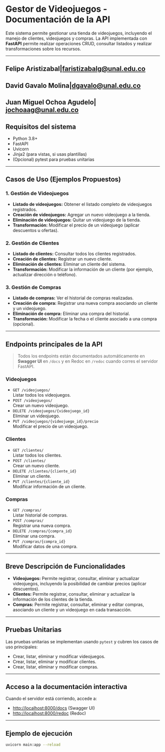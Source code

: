 # Gestor de Videojuegos - Documentación de la API

Este sistema permite gestionar una tienda de videojuegos, incluyendo el manejo de clientes, videojuegos y compras. La API implementada con **FastAPI** permite realizar operaciones CRUD, consultar listados y realizar transformaciones sobre los recursos.

---
##   Felipe Aristizabal|faristizabalg@unal.edu.co 
## **David Gavalo Molina|dgavalo@unal.edu.co**
## **Juan Miguel Ochoa Agudelo| jochoaag@unal.edu.co**

## **Requisitos del sistema**

- Python 3.8+
- FastAPI
- Uvicorn
- Jinja2 (para vistas, si usas plantillas)
- (Opcional) pytest para pruebas unitarias

---

## **Casos de Uso (Ejemplos Propuestos)**

### 1. **Gestión de Videojuegos**
- **Listado de videojuegos:** Obtener el listado completo de videojuegos registrados.
- **Creación de videojuegos:** Agregar un nuevo videojuego a la tienda.
- **Eliminación de videojuegos:** Quitar un videojuego de la tienda.
- **Transformación:** Modificar el precio de un videojuego (aplicar descuentos u ofertas).

### 2. **Gestión de Clientes**
- **Listado de clientes:** Consultar todos los clientes registrados.
- **Creación de clientes:** Registrar un nuevo cliente.
- **Eliminación de clientes:** Eliminar un cliente del sistema.
- **Transformación:** Modificar la información de un cliente (por ejemplo, actualizar dirección o teléfono).

### 3. **Gestión de Compras**
- **Listado de compras:** Ver el historial de compras realizadas.
- **Creación de compra:** Registrar una nueva compra asociando un cliente y un videojuego.
- **Eliminación de compra:** Eliminar una compra del historial.
- **Transformación:** Modificar la fecha o el cliente asociado a una compra (opcional).

---

## **Endpoints principales de la API**

> Todos los endpoints están documentados automáticamente en **Swagger UI** en `/docs` y en Redoc en `/redoc` cuando corres el servidor FastAPI.

### **Videojuegos**
- `GET /videojuegos/`  
  Listar todos los videojuegos.
- `POST /videojuegos/`  
  Crear un nuevo videojuego.
- `DELETE /videojuegos/{videojuego_id}`  
  Eliminar un videojuego.
- `PUT /videojuegos/{videojuego_id}/precio`  
  Modificar el precio de un videojuego.

### **Clientes**
- `GET /clientes/`  
  Listar todos los clientes.
- `POST /clientes/`  
  Crear un nuevo cliente.
- `DELETE /clientes/{cliente_id}`  
  Eliminar un cliente.
- `PUT /clientes/{cliente_id}`  
  Modificar información de un cliente.

### **Compras**
- `GET /compras/`  
  Listar historial de compras.
- `POST /compras/`  
  Registrar una nueva compra.
- `DELETE /compras/{compra_id}`  
  Eliminar una compra.
- `PUT /compras/{compra_id}`  
  Modificar datos de una compra.

---

## **Breve Descripción de Funcionalidades**

- **Videojuegos:** Permite registrar, consultar, eliminar y actualizar videojuegos, incluyendo la posibilidad de cambiar precios (aplicar descuentos).
- **Clientes:** Permite registrar, consultar, eliminar y actualizar la información de los clientes de la tienda.
- **Compras:** Permite registrar, consultar, eliminar y editar compras, asociando un cliente y un videojuego en cada transacción.

---

## **Pruebas Unitarias**

Las pruebas unitarias se implementan usando `pytest` y cubren los casos de uso principales:
- Crear, listar, eliminar y modificar videojuegos.
- Crear, listar, eliminar y modificar clientes.
- Crear, listar, eliminar y modificar compras.

---

## **Acceso a la documentación interactiva**

Cuando el servidor está corriendo, accede a:
- [http://localhost:8000/docs](http://localhost:8001/docs) (Swagger UI)
- [http://localhost:8000/redoc](http://localhost:8001/redoc) (Redoc)

---

## **Ejemplo de ejecución**

```bash
uvicorn main:app --reload
